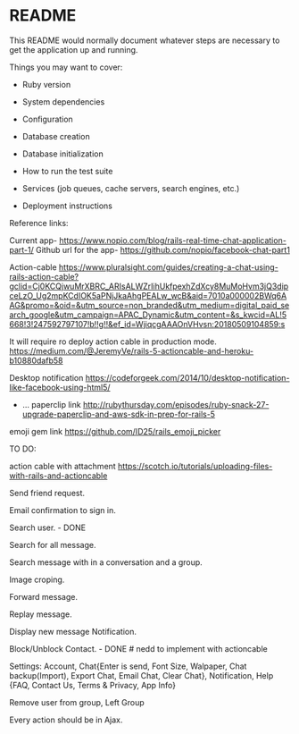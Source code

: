 # README

This README would normally document whatever steps are necessary to get the
application up and running.

Things you may want to cover:

* Ruby version

* System dependencies

* Configuration

* Database creation

* Database initialization

* How to run the test suite

* Services (job queues, cache servers, search engines, etc.)

* Deployment instructions

Reference links:

Current app-
https://www.nopio.com/blog/rails-real-time-chat-application-part-1/
Github url for the app-
https://github.com/nopio/facebook-chat-part1

Action-cable
https://www.pluralsight.com/guides/creating-a-chat-using-rails-action-cable?gclid=Cj0KCQjwuMrXBRC_ARIsALWZrIihUkfpexhZdXcy8MuMoHvm3jQ3dipceLzO_Ug2mpKCdIOK5aPNjJkaAhgPEALw_wcB&aid=7010a000002BWq6AAG&promo=&oid=&utm_source=non_branded&utm_medium=digital_paid_search_google&utm_campaign=APAC_Dynamic&utm_content=&s_kwcid=AL!5668!3!247592797107!b!!g!!&ef_id=WjiqcgAAAOnVHvsn:20180509104859:s

It will require ro deploy action cable in production mode. 
https://medium.com/@JeremyVe/rails-5-actioncable-and-heroku-b10880dafb58

Desktop notification
https://codeforgeek.com/2014/10/desktop-notification-like-facebook-using-html5/
* ...
paperclip link
http://rubythursday.com/episodes/ruby-snack-27-upgrade-paperclip-and-aws-sdk-in-prep-for-rails-5

emoji gem link
https://github.com/ID25/rails_emoji_picker


TO DO: 

action cable with attachment
https://scotch.io/tutorials/uploading-files-with-rails-and-actioncable

Send friend request.

Email confirmation to sign in.

Search user. - DONE

Search for all message.

Search message with in a conversation and a group.

Image croping.

Forward message.

Replay message.

Display new message Notification.

Block/Unblock Contact. - DONE # nedd to implement with actioncable

Settings: 
  Account, 
  Chat{Enter is send, Font Size, Walpaper, Chat backup(Import), Export Chat, Email Chat, Clear Chat}, 
  Notification,
  Help {FAQ, Contact Us, Terms & Privacy, App Info}

Remove user from group, Left Group  

Every action should be in Ajax.